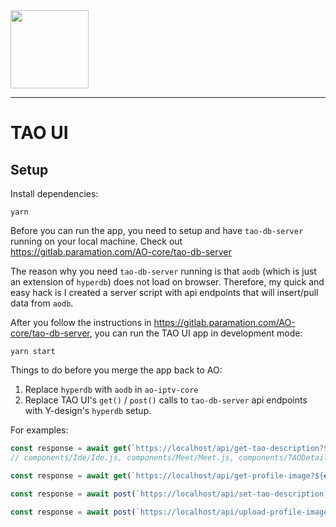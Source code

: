 <img src="https://paramation.com/wp-content/uploads/2017/05/logotype-desktop-uai-258x178.png"  width="125" />

---

# TAO UI

## Setup

Install dependencies:

```
yarn
```

Before you can run the app, you need to setup and have `tao-db-server` running on your local machine. Check out https://gitlab.paramation.com/AO-core/tao-db-server

The reason why you need `tao-db-server` running is that `aodb` (which is just an extension of `hyperdb`) does not load on browser. Therefore, my quick and easy hack is I created a server script with api endpoints that will insert/pull data from `aodb`.

After you follow the instructions in https://gitlab.paramation.com/AO-core/tao-db-server, you can run the TAO UI app in development mode:

```
yarn start
```

Things to do before you merge the app back to AO:

1. Replace `hyperdb` with `aodb` in `ao-iptv-core`
2. Replace TAO UI's `get()` / `post()` calls to `tao-db-server` api endpoints with Y-design's `hyperdb` setup.

For examples:

```javascript
const response = await get(`https://localhost/api/get-tao-description?${encodeParams({ taoId: id })}`);
// components/Ide/Ide.js, components/Meet/Meet.js, components/TAODetails/TAODetails.js

const response = await get(`https://localhost/api/get-profile-image?${encodeParams({ nameId: id })}`); // components/NameProfile/NameProfile.js, layouts/TopNavBar/TopNavBar.js

const response = await post(`https://localhost/api/set-tao-description`, { taoId, description: taoDescription }); // components/CreateTAO/CreateTAO.js

const response = await post(`https://localhost/api/upload-profile-image`, { nameId, imageString: formData.imageFile });
```
